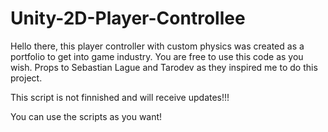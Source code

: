 # Unity-2D-Player-Controllee
Hello there, this player controller with custom physics was created as a portfolio to get into game industry.
You are free to use this code as you wish. Props to Sebastian Lague and Tarodev as they inspired me to do this project.

This script is not finnished and will receive updates!!!

You can use the scripts as you want!
